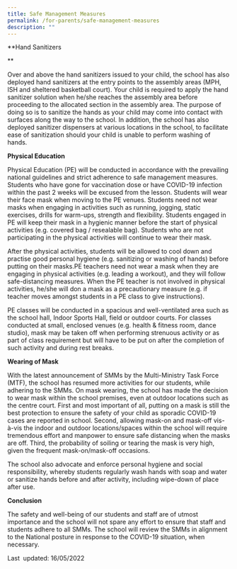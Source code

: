 ```yaml
---
title: Safe Management Measures
permalink: /for-parents/safe-management-measures
description: ""
---
```

**Hand Sanitizers  
  
**

Over and above the hand sanitizers issued to your child, the school has also deployed hand sanitizers at the entry points to the assembly areas (MPH, ISH and sheltered basketball court). Your child is required to apply the hand sanitizer solution when he/she reaches the assembly area before proceeding to the allocated section in the assembly area. The purpose of doing so is to sanitize the hands as your child may come into contact with surfaces along the way to the school. In addition, the school has also deployed sanitizer dispensers at various locations in the school, to facilitate ease of sanitization should your child is unable to perform washing of hands.

  

**Physical Education**

Physical Education (PE) will be conducted in accordance with the prevailing national guidelines and strict adherence to safe management measures. Students who have gone for vaccination dose or have COVID-19 infection within the past 2 weeks will be excused from the lesson. Students will wear their face mask when moving to the PE venues. Students need not wear masks when engaging in activities such as running, jogging, static exercises, drills for warm-ups, strength and flexibility. Students engaged in PE will keep their mask in a hygienic manner before the start of physical activities (e.g. covered bag / resealable bag). Students who are not participating in the physical activities will continue to wear their mask.

After the physical activities, students will be allowed to cool down and practise good personal hygiene (e.g. sanitizing or washing of hands) before putting on their masks.PE teachers need not wear a mask when they are engaging in physical activities (e.g. leading a workout), and they will follow safe-distancing measures. When the PE teacher is not involved in physical activities, he/she will don a mask as a precautionary measure (e.g. if teacher moves amongst students in a PE class to give instructions). 

PE classes will be conducted in a spacious and well-ventilated area such as the school hall, Indoor Sports Hall, field or outdoor courts. For classes conducted at small, enclosed venues (e.g. health & fitness room, dance studio), mask may be taken off when performing strenuous activity or as part of class requirement but will have to be put on after the completion of such activity and during rest breaks.  

  

**Wearing of Mask**

With the latest announcement of SMMs by the Multi-Ministry Task Force (MTF), the school has resumed more activities for our students, while adhering to the SMMs. On mask wearing, the school has made the decision to wear mask within the school premises, even at outdoor locations such as the centre court. First and most important of all, putting on a mask is still the best protection to ensure the safety of your child as sporadic COVID-19 cases are reported in school. Second, allowing mask-on and mask-off vis-à-vis the indoor and outdoor locations/spaces within the school will require tremendous effort and manpower to ensure safe distancing when the masks are off. Third, the probability of soiling or tearing the mask is very high, given the frequent mask-on/mask-off occasions.  

The school also advocate and enforce personal hygiene and social responsibility, whereby students regularly wash hands with soap and water or sanitize hands before and after activity, including wipe-down of place after use.  

  

**Conclusion**

The safety and well-being of our students and staff are of utmost importance and the school will not spare any effort to ensure that staff and students adhere to all SMMs. The school will review the SMMs in alignment to the National posture in response to the COVID-19 situation, when necessary.  

  

Last  updated: 16/05/2022